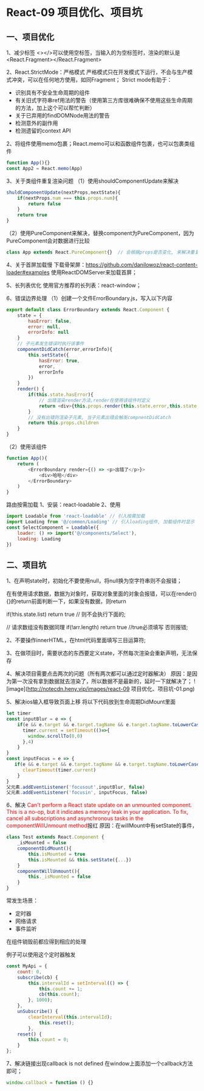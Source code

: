 # React-09 项目优化、项目坑
## 一、项目优化
1、减少标签
<></>可以使用空标签，当输入的为空标签时，渲染的默认是<React.Fragment></React.Fragment>

2、React.StrictMode：严格模式
严格模式只在开发模式下运行，不会与生产模式冲突，可以在任何地方使用，如同Fragment；
Strict mode有助于：
* 识别具有不安全生命周期的组件
* 有关旧式字符串ref用法的警告（使用第三方库很难确保不使用这些生命周期的方法，加上这个可以帮忙判断）
* 关于已弃用的findDOMNode用法的警告
* 检测意外的副作用
* 检测遗留的context API



2、将组件使用memo包裹；React.memo可以和函数组件包裹，也可以包裹类组件
```js
function App(){}
const App2 = React.memo(App)
```
3、关于类组件重复渲染问题
（1）使用shouldComponentUpdate来解决
```js
shuldComponentUpdate(nextProps,nextState){
    if(nextProps.num === this.props.num){
        return false
    }
    return true
}
```
（2）使用PureComponent来解决，替换component为PureComponent，因为PureComponent会对数据进行比较
```js
class App extends React.PureComponent{}  // 会根据props是否变化, 来解决重复渲染
```


4、关于首屏加载慢
下载骨架屏：https://github.com/danilowoz/react-content-loader#examples
使用ReactDOMServer来加载首屏；

5、长列表优化
使用官方推荐的长列表：react-window；

6、错误边界处理
（1）创建一个文件ErrorBoundary.js，写入以下内容
```js
export default class ErrorBoundary extends React.Component {
    state = {
        hasError: false,
        error: null,
        errorInfo: null
    }
    // 子元素发生错误时执行该事件
    componentDidCatch(error,errorInfo){
        this.setState({
            hasError: true,
            error,
            errorInfo
        })
    }
    render() {
        if(this.state.hasError){
            // 出错渲染render方法,render在使用该组件时定义
            return <div>{this.props.render(this.state.error,this.state.errorInfo)}</div>
        }
        // 没有出错则渲染子元素, 当子元素出错会触发compnentDidCatch
        return this.props.children
    }
}
```
（2）使用该组件
```js
function App(){
    return (
        <ErrorBoundary render={() => <p>出错了</p>}>
            <div>哈哈</div>
        </ErrorBoundary>
    )
}
```

路由按需加载
1、安装：react-loadable
2、使用
```js
import Loadable from 'react-loadable' // 引入按需加载
import Loading from '@/common/Loading' // 引入loading组件, 加载组件时显示
const SelectComponent = Loadable({
    loader: () => import('@/components/Select'),
    loading: Loading
})
```


## 二、项目坑
1、在声明state时，初始化不要使用null，将null换为空字符串则不会报错；

在有使用请求数据，数据为对象时，获取对象里面的对象会报错，可以在render(){}的return前面判断一下，如果没有数据，则return

if(!this.state.list) return true // 则不会执行下面的;

// 请求数组没有数据同理
if(!arr.length) return true //true必须填写 否则报错;

2、不要操作innerHTML，在html代码里面填写三目运算符;

3、在做项目时，需要状态的东西要定义state，不然每次渲染会重新声明，无法保存

4、解决项目需要点击两次的问题（所有两次都可以通过定时器解决）
原因：是因为第一次没有拿到数据就去渲染了，所以数据不是最新的，延时一下就解决了；
![image](http://notecdn.heny.vip/images/react-09 项目优化、项目坑-01.png)


5、解决ios输入框导致页面上移
将以下代码放到生命周期DidMount里面
```js
let timer
const inputBlur = e => {
    if(e && e.target && e.target.tagName && e.target.tagName.toLowerCase() === 'input'){
      timer.current = setTimeout(()=>{
        window.scrollTo(0,0)
      },4)
    }
}
const inputFocus = e => {
   if(e && e.target && e.target.tagName && e.target.tagName.toLowerCase() === 'input'){
      clearTimeout(timer.current)
    }
}
父元素.addEventListener('focusout',inputBlur, false)
父元素.addEventListener('focusin', inputFocus, false)
```

6、解决 <font color=red>Can't perform a React state update on an unmounted component. This is a no-op, but it indicates a memory leak in your application. To fix, cancel all subscriptions and asynchronous tasks in the componentWillUnmount method</font>报红
原因：在willMount中有setState的事件，
```js
class Test extends React.Component {
    _isMounted = false
    componentDidMount(){
        this.isMounted = true
        this.isMounted && this.setState({...})
    }
    componentWillUnmount(){
        this._isMounted = false
    }
}
```
常发生场景：
* 定时器
* 网络请求
* 事件监听


在组件销毁前都应得到相应的处理

例子可以使用这个定时器触发
```js
const MyApi = {
    count: 0,
    subscribe(cb) {
        this.intervalId = setInterval(() => {
            this.count += 1;
            cb(this.count);
        }, 1000);
    },
    unSubscribe() {
        clearInterval(this.intervalId);
            this.reset();
        },
    reset() {
        this.count = 0;
    }
};
```

7、解决链接出现callback is not defined
在window上面添加一个callback方法即可；
```js
window.callback = function () {}
```

